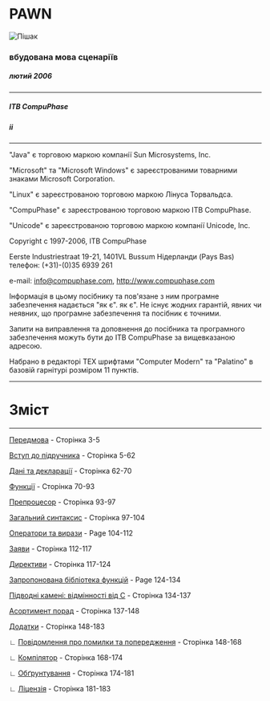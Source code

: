 # PAWN

![Пішак](https://i.ibb.co/SRbRt3C/pawn-icon-daddy-DOT-small.png)

### вбудована мова сценаріїв

##### лютий 2006

---

##### ITB CompuPhase

##### ii

---

"Java" є торговою маркою компанії Sun Microsystems, Inc.

"Microsoft" та "Microsoft Windows" є зареєстрованими товарними знаками
Microsoft Corporation.

"Linux" є зареєстрованою торговою маркою Лінуса Торвальдса.

"CompuPhase" є зареєстрованою торговою маркою ITB CompuPhase.

"Unicode" є зареєстрованою торговою маркою компанії Unicode, Inc.

Copyright c 1997-2006, ITB CompuPhase

Eerste Industriestraat 19-21, 1401VL Bussum Нідерланди (Pays Bas)
телефон: (+31)-(0)35 6939 261

e-mail: info@compuphase.com, http://www.compuphase.com

Інформація в цьому посібнику та пов'язане з ним програмне забезпечення надається "як є".
як є". Не існує жодних гарантій, явних чи неявних, що програмне забезпечення та
посібник є точними.

Запити на виправлення та доповнення до посібника та програмного забезпечення можуть бути
до ITB CompuPhase за вищевказаною адресою.

Набрано в редакторі TEX шрифтами "Computer Modern" та "Palatino" в базовій гарнітурі
розміром 11 пунктів.

---

# Зміст

---

[Передмова](01-Foreword.md) - Сторінка 3-5

[Вступ до підручника](02-A-tutorial-introduction.md) - Сторінка 5-62

[Дані та декларації](03-Data-and-declarations.md) - Сторінка 62-70

[Функції](04-Functions.md) - Сторінка 70-93

[Препроцесор](05-The-preprocessor.md) - Сторінка 93-97

[Загальний синтаксис](06-General-syntax.md) - Сторінка 97-104

[Оператори та вирази](07-Operators-and-expressions.md) - Page 104-112

[Заяви](08-Statements.md) - Сторінка 112-117

[Директиви](09-Directives.md) - Сторінка 117-124

[Запропонована бібліотека функцій](10-Proposed-function-library.md) - Page 124-134

[Підводні камені: відмінності від C](11-Pitfalls-differences-from-C.md) - Сторінка 134-137

[Асортимент порад](12-Assorted-tips.md) - Сторінка 137-148

[Додатки](13-Appendices.md) - Сторінка 148-183

∟ [Повідомлення про помилки та попередження](12-Appendices.md#error-and-warning-messages) - Сторінка 148-168

∟ [Компілятор](13-Appendices.md#the-compiler) - Сторінка 168-174

∟ [Обґрунтування](13-Appendices.md#rationale) - Сторінка 174-181

∟ [Ліцензія](13-Appendices.md#license) - Сторінка 181-183


